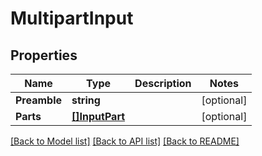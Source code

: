 # MultipartInput

## Properties
Name | Type | Description | Notes
------------ | ------------- | ------------- | -------------
**Preamble** | **string** |  | [optional] 
**Parts** | [**[]InputPart**](InputPart.md) |  | [optional] 

[[Back to Model list]](../README.md#documentation-for-models) [[Back to API list]](../README.md#documentation-for-api-endpoints) [[Back to README]](../README.md)


